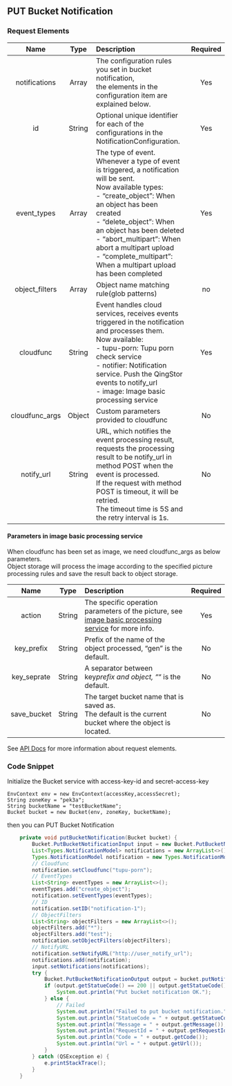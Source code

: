 ## PUT Bucket Notification

### Request Elements

|      Name      |  Type  | Description                                                                                                                                                                                                                                                                                                                                                     | Required |
| :------------: | :----: | :-------------------------------------------------------------------------------------------------------------------------------------------------------------------------------------------------------------------------------------------------------------------------------------------------------------------------------------------------------------- | :------: |
| notifications  | Array  | The configuration rules you set in bucket notification, <br>the elements in the configuration item are explained below.                                                                                                                                                                                                                                         |   Yes    |
|       id       | String | Optional unique identifier for each of the configurations in the NotificationConfiguration.                                                                                                                                                                                                                                                                     |   Yes    |
|  event_types   | Array  | The type of event. Whenever a type of event is triggered, a notification will be sent. <br>Now available types: <br> - “create_object”: When an object has been created <br> - “delete_object”: When an object has been deleted <br> - “abort_multipart”: When abort a multipart upload <br> - “complete_multipart”: When a multipart upload has been completed |   Yes    |
| object_filters | Array  | Object name matching rule(glob patterns)                                                                                                                                                                                                                                                                                                                        |    no    |
|   cloudfunc    | String | Event handles cloud services, receives events triggered in the notification and processes them. <br>Now available: <br> - tupu-porn: Tupu porn check service <br> - notifier: Notification service. Push the QingStor events to notify_url<br> - image: Image basic processing service                                                                          |   Yes    |
| cloudfunc_args | Object | Custom parameters provided to cloudfunc                                                                                                                                                                                                                                                                                                                         |    No    |
|   notify_url   | String | URL, which notifies the event processing result, <br>requests the processing result to be notify_url in method POST when the event is processed. <br>If the request with method POST is timeout, it will be retried. <br>The timeout time is 5S and the retry interval is 1s.                                                                                   |    No    |

#### Parameters in image basic processing service

When cloudfunc has been set as image, we need cloudfunc_args as below parameters. <br>
Object storage will process the image according to the specified picture processing rules and save the result back to object storage.

|    Name     |  Type  | Description                                                                                                                                                                      | Required |
| :---------: | :----: | :------------------------------------------------------------------------------------------------------------------------------------------------------------------------------- | :------: |
|   action    | String | The specific operation parameters of the picture, see [image basic processing service](https://docs.qingcloud.com/qingstor/data_process/image_process/index.html) for more info. |   Yes    |
| key_prefix  | String | Prefix of the name of the object processed, “gen” is the default.                                                                                                                |    No    |
| key_seprate | String | A separator between key*prefix and object, “*“ is the default.                                                                                                                   |    No    |
| save_bucket | String | The target bucket name that is saved as. <br>The default is the current bucket where the object is located.                                                                      |    No    |

See [API Docs](https://docs.qingcloud.com/qingstor/api/bucket/notification/put_notification.html) for more information about request elements.

### Code Snippet

Initialize the Bucket service with access-key-id and secret-access-key

```
EnvContext env = new EnvContext(accessKey,accessSecret);
String zoneKey = "pek3a";
String bucketName = "testBucketName";
Bucket bucket = new Bucket(env, zoneKey, bucketName);

```

then you can PUT Bucket Notification

```java
    private void putBucketNotification(Bucket bucket) {
        Bucket.PutBucketNotificationInput input = new Bucket.PutBucketNotificationInput();
        List<Types.NotificationModel> notifications = new ArrayList<>();
        Types.NotificationModel notification = new Types.NotificationModel();
        // Cloudfunc
        notification.setCloudfunc("tupu-porn");
        // EventTypes
        List<String> eventTypes = new ArrayList<>();
        eventTypes.add("create_object");
        notification.setEventTypes(eventTypes);
        // ID
        notification.setID("notification-1");
        // ObjectFilters
        List<String> objectFilters = new ArrayList<>();
        objectFilters.add("*");
        objectFilters.add("test");
        notification.setObjectFilters(objectFilters);
        // NotifyURL
        notification.setNotifyURL("http://user_notify_url");
        notifications.add(notification);
        input.setNotifications(notifications);
        try {
            Bucket.PutBucketNotificationOutput output = bucket.putNotification(input);
            if (output.getStatueCode() == 200 || output.getStatueCode() == 201) {
                System.out.println("Put bucket notification OK.");
            } else {
                // Failed
                System.out.println("Failed to put bucket notification.");
                System.out.println("StatueCode = " + output.getStatueCode());
                System.out.println("Message = " + output.getMessage());
                System.out.println("RequestId = " + output.getRequestId());
                System.out.println("Code = " + output.getCode());
                System.out.println("Url = " + output.getUrl());
            }
        } catch (QSException e) {
            e.printStackTrace();
        }
    }
```
